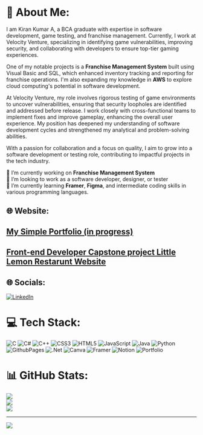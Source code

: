 # 💫 About Me:
I am Kiran Kumar A, a BCA graduate with expertise in software development, game testing, and franchise management. Currently, I work at Velocity Venture, specializing in identifying game vulnerabilities, improving security, and collaborating with developers to ensure top-tier gaming experiences.

One of my notable projects is a **Franchise Management System** built using Visual Basic and SQL, which enhanced inventory tracking and reporting for franchise operations. I'm also expanding my knowledge in **AWS** to explore cloud computing's potential in software development.

At Velocity Venture, my role involves rigorous testing of game environments to uncover vulnerabilities, ensuring that security loopholes are identified and addressed before release. I work closely with cross-functional teams to implement fixes and improve gameplay, enhancing the overall user experience. My position has deepened my understanding of software development cycles and strengthened my analytical and problem-solving abilities.

With a passion for collaboration and a focus on quality, I aim to grow into a software development or testing role, contributing to impactful projects in the tech industry.

🔭 I’m currently working on **Franchise Management System**  
👯 I’m looking to work as a software developer, designer, or tester  
🌱 I’m currently learning **Framer**, **Figma**, and intermediate coding skills in various programming languages.

## 🌐 Website:
## [My Simple Portfolio (in progress)](https://kirankumarwq.github.io/kirankumarwq/)
## [Front-end Developer Capstone project Little Lemon Restarunt Website](https://kirankumarwq.github.io/Little_Lemon_website/)
## 🌐 Socials:
[![LinkedIn](https://img.shields.io/badge/LinkedIn-%230077B5.svg?logo=linkedin&logoColor=white)](https://linkedin.com/in/KiranKumar21) 

# 💻 Tech Stack:
![C](https://img.shields.io/badge/c-%2300599C.svg?style=plastic&logo=c&logoColor=white) 
![C#](https://img.shields.io/badge/c%23-%23239120.svg?style=plastic&logo=csharp&logoColor=white) 
![C++](https://img.shields.io/badge/c++-%2300599C.svg?style=plastic&logo=c%2B%2B&logoColor=white) 
![CSS3](https://img.shields.io/badge/css3-%231572B6.svg?style=plastic&logo=css3&logoColor=white) 
![HTML5](https://img.shields.io/badge/html5-%23E34F26.svg?style=plastic&logo=html5&logoColor=white) 
![JavaScript](https://img.shields.io/badge/javascript-%23323330.svg?style=plastic&logo=javascript&logoColor=%23F7DF1E) 
![Java](https://img.shields.io/badge/java-%23ED8B00.svg?style=plastic&logo=openjdk&logoColor=white) 
![Python](https://img.shields.io/badge/python-3670A0?style=plastic&logo=python&logoColor=ffdd54) 
![GithubPages](https://img.shields.io/badge/github%20pages-121013?style=plastic&logo=github&logoColor=white) 
![.Net](https://img.shields.io/badge/.NET-5C2D91?style=plastic&logo=.net&logoColor=white) 
![Canva](https://img.shields.io/badge/Canva-%2300C4CC.svg?style=plastic&logo=Canva&logoColor=white) 
![Framer](https://img.shields.io/badge/Framer-black?style=plastic&logo=framer&logoColor=blue) 
![Notion](https://img.shields.io/badge/Notion-%23000000.svg?style=plastic&logo=notion&logoColor=white) 
![Portfolio](https://img.shields.io/badge/Portfolio-%23000000.svg?style=plastic&logo=firefox&logoColor=#FF7139)

# 📊 GitHub Stats:
![](https://github-readme-stats.vercel.app/api?username=Kirankumarwq&theme=nightowl&hide_border=true&include_all_commits=false&count_private=false)<br/>
![](https://github-readme-streak-stats.herokuapp.com/?user=Kirankumarwq&theme=nightowl&hide_border=true)<br/>
![](https://github-readme-stats.vercel.app/api/top-langs/?username=Kirankumarwq&theme=nightowl&hide_border=true&include_all_commits=false&count_private=false&layout=compact)

---
[![](https://visitcount.itsvg.in/api?id=Kirankumarwq&icon=1&color=0)](https://visitcount.itsvg.in)
